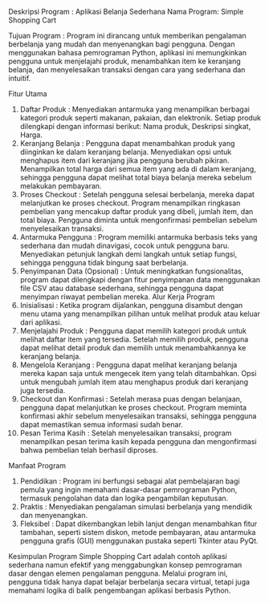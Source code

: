 Deskripsi Program : Aplikasi Belanja Sederhana
Nama Program: Simple Shopping Cart

Tujuan Program : Program ini dirancang untuk memberikan pengalaman berbelanja yang mudah dan menyenangkan bagi pengguna. Dengan menggunakan bahasa pemrograman Python, aplikasi ini memungkinkan pengguna untuk menjelajahi produk, menambahkan item ke keranjang belanja, dan menyelesaikan transaksi dengan cara yang sederhana dan intuitif.

Fitur Utama
1. Daftar Produk :
   Menyediakan antarmuka yang menampilkan berbagai kategori produk seperti makanan, pakaian, dan elektronik.
   Setiap produk dilengkapi dengan informasi berikut: Nama produk, Deskripsi singkat, Harga.
2. Keranjang Belanja :
   Pengguna dapat menambahkan produk yang diinginkan ke dalam keranjang belanja.
   Menyediakan opsi untuk menghapus item dari keranjang jika pengguna berubah pikiran.
   Menampilkan total harga dari semua item yang ada di dalam keranjang, sehingga pengguna dapat melihat total biaya belanja mereka sebelum melakukan pembayaran.
3. Proses Checkout :
   Setelah pengguna selesai berbelanja, mereka dapat melanjutkan ke proses checkout.
   Program menampilkan ringkasan pembelian yang mencakup daftar produk yang dibeli, jumlah item, dan total biaya.
   Pengguna diminta untuk mengonfirmasi pembelian sebelum menyelesaikan transaksi.
4. Antarmuka Pengguna :
   Program memiliki antarmuka berbasis teks yang sederhana dan mudah dinavigasi, cocok untuk pengguna baru.
   Menyediakan petunjuk langkah demi langkah untuk setiap fungsi, sehingga pengguna tidak bingung saat berbelanja.
5. Penyimpanan Data (Opsional) :
   Untuk meningkatkan fungsionalitas, program dapat dilengkapi dengan fitur penyimpanan data menggunakan file CSV atau database sederhana, sehingga pengguna dapat menyimpan riwayat pembelian mereka.
   Alur Kerja Program
6. Inisialisasi :
   Ketika program dijalankan, pengguna disambut dengan menu utama yang menampilkan pilihan untuk melihat produk atau keluar dari aplikasi.
7. Menjelajahi Produk :
   Pengguna dapat memilih kategori produk untuk melihat daftar item yang tersedia.
   Setelah memilih produk, pengguna dapat melihat detail produk dan memilih untuk menambahkannya ke keranjang belanja.
8. Mengelola Keranjang :
   Pengguna dapat melihat keranjang belanja mereka kapan saja untuk mengecek item yang telah ditambahkan.
   Opsi untuk mengubah jumlah item atau menghapus produk dari keranjang juga tersedia.
9. Checkout dan Konfirmasi :
   Setelah merasa puas dengan belanjaan, pengguna dapat melanjutkan ke proses checkout.
   Program meminta konfirmasi akhir sebelum menyelesaikan transaksi, sehingga pengguna dapat memastikan semua informasi sudah benar.
10. Pesan Terima Kasih :
   Setelah menyelesaikan transaksi, program menampilkan pesan terima kasih kepada pengguna dan mengonfirmasi bahwa pembelian telah berhasil diproses.

Manfaat Program
1. Pendidikan :
   Program ini berfungsi sebagai alat pembelajaran bagi pemula yang ingin memahami dasar-dasar pemrograman Python, termasuk pengolahan data dan logika pengambilan keputusan.
2. Praktis :
   Menyediakan pengalaman simulasi berbelanja yang mendidik dan menyenangkan.
3. Fleksibel :
   Dapat dikembangkan lebih lanjut dengan menambahkan fitur tambahan, seperti sistem diskon, metode pembayaran, atau antarmuka pengguna grafis (GUI) menggunakan pustaka seperti Tkinter atau PyQt.

Kesimpulan
Program Simple Shopping Cart adalah contoh aplikasi sederhana namun efektif yang menggabungkan konsep pemrograman dasar dengan elemen pengalaman pengguna. Melalui program ini, pengguna tidak hanya dapat belajar berbelanja secara virtual, tetapi juga memahami logika di balik pengembangan aplikasi berbasis Python.
